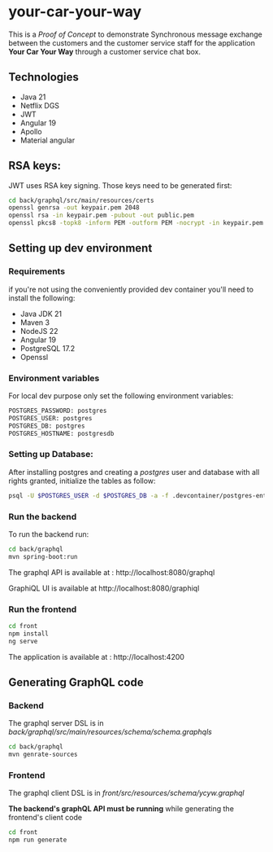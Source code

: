 # your-car-your-way

This is a *Proof of Concept* to demonstrate Synchronous message exchange between the customers and the customer service staff for the application **Your Car Your Way** through a customer service chat box.

## Technologies

- Java 21
- Netflix DGS
- JWT
- Angular 19
- Apollo
- Material angular


## RSA keys:

JWT uses RSA key signing. Those keys need to be generated first:

``` bash
cd back/graphql/src/main/resources/certs
openssl genrsa -out keypair.pem 2048
openssl rsa -in keypair.pem -pubout -out public.pem
openssl pkcs8 -topk8 -inform PEM -outform PEM -nocrypt -in keypair.pem -out private.pem
```

## Setting up dev environment

### Requirements

if you're not using the conveniently provided dev container you'll need to install the following:

- Java JDK 21
- Maven 3
- NodeJS 22
- Angular 19
- PostgreSQL 17.2
- Openssl

### Environment variables

For local dev purpose only set the following environment variables:

``` bash
POSTGRES_PASSWORD: postgres
POSTGRES_USER: postgres
POSTGRES_DB: postgres
POSTGRES_HOSTNAME: postgresdb
```

### Setting up Database:

After installing postgres and creating a *postgres* user and database with all rights granted, initialize the tables as follow:

``` bash
psql -U $POSTGRES_USER -d $POSTGRES_DB -a -f .devcontainer/postgres-entrypoint-initdb.d/01-schema.sql
```

### Run the backend

To run the backend run:
``` bash
cd back/graphql
mvn spring-boot:run
```

The graphql API is available at : http://localhost:8080/graphql

GraphiQL UI is available at http://localhost:8080/graphiql


### Run the frontend
``` bash
cd front
npm install
ng serve
```

The application is available at : http://localhost:4200

## Generating GraphQL code

### Backend

The graphql server DSL is in *back/graphql/src/main/resources/schema/schema.graphqls*

``` bash
cd back/graphql
mvn genrate-sources
```

### Frontend

The graphql client DSL is in *front/src/resources/schema/ycyw.graphql*

**The backend's graphQL API must be running** while generating the frontend's client code

``` bash
cd front
npm run generate
```
